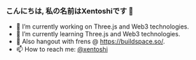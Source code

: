 ### こんにちは, 私の名前はXentoshiです 👋

- 🔭 I’m currently working on Three.js and Web3 technologies.
- 🌱 I’m currently learning Three.js and Web3 technologies.
- 🦄 Also hangout with frens @ https://buildspace.so/.
- 📫 How to reach me: [@xentoshi](https://twitter.com/xentoshi "@xentoshi")


